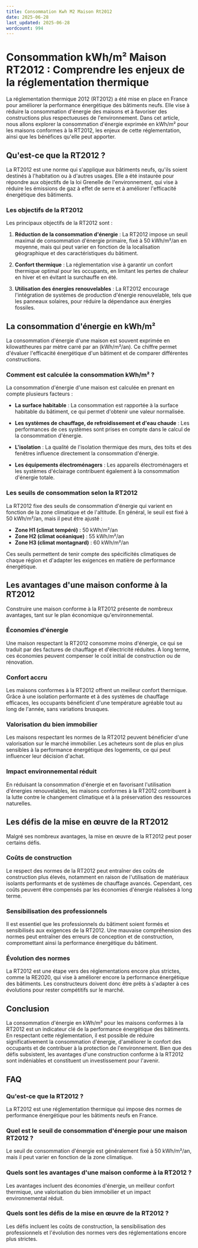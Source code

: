 ```yaml
---
title: Consommation Kwh M2 Maison Rt2012
date: 2025-06-28
last_updated: 2025-06-28
wordcount: 994
---
```


# Consommation kWh/m² Maison RT2012 : Comprendre les enjeux de la réglementation thermique

La réglementation thermique 2012 (RT2012) a été mise en place en France pour améliorer la performance énergétique des bâtiments neufs. Elle vise à réduire la consommation d'énergie des maisons et à favoriser des constructions plus respectueuses de l'environnement. Dans cet article, nous allons explorer la consommation d'énergie exprimée en kWh/m² pour les maisons conformes à la RT2012, les enjeux de cette réglementation, ainsi que les bénéfices qu'elle peut apporter.

## Qu'est-ce que la RT2012 ?

La RT2012 est une norme qui s'applique aux bâtiments neufs, qu'ils soient destinés à l'habitation ou à d'autres usages. Elle a été instaurée pour répondre aux objectifs de la loi Grenelle de l'environnement, qui vise à réduire les émissions de gaz à effet de serre et à améliorer l'efficacité énergétique des bâtiments.

### Les objectifs de la RT2012

Les principaux objectifs de la RT2012 sont :

1. **Réduction de la consommation d'énergie** : La RT2012 impose un seuil maximal de consommation d'énergie primaire, fixé à 50 kWh/m²/an en moyenne, mais qui peut varier en fonction de la localisation géographique et des caractéristiques du bâtiment.
   
2. **Confort thermique** : La réglementation vise à garantir un confort thermique optimal pour les occupants, en limitant les pertes de chaleur en hiver et en évitant la surchauffe en été.

3. **Utilisation des énergies renouvelables** : La RT2012 encourage l'intégration de systèmes de production d'énergie renouvelable, tels que les panneaux solaires, pour réduire la dépendance aux énergies fossiles.

## La consommation d'énergie en kWh/m²

La consommation d'énergie d'une maison est souvent exprimée en kilowattheures par mètre carré par an (kWh/m²/an). Ce chiffre permet d'évaluer l'efficacité énergétique d'un bâtiment et de comparer différentes constructions.

### Comment est calculée la consommation kWh/m² ?

La consommation d'énergie d'une maison est calculée en prenant en compte plusieurs facteurs :

- **La surface habitable** : La consommation est rapportée à la surface habitable du bâtiment, ce qui permet d'obtenir une valeur normalisée.
  
- **Les systèmes de chauffage, de refroidissement et d'eau chaude** : Les performances de ces systèmes sont prises en compte dans le calcul de la consommation d'énergie.

- **L'isolation** : La qualité de l'isolation thermique des murs, des toits et des fenêtres influence directement la consommation d'énergie.

- **Les équipements électroménagers** : Les appareils électroménagers et les systèmes d'éclairage contribuent également à la consommation d'énergie totale.

### Les seuils de consommation selon la RT2012

La RT2012 fixe des seuils de consommation d'énergie qui varient en fonction de la zone climatique et de l'altitude. En général, le seuil est fixé à 50 kWh/m²/an, mais il peut être ajusté :

- **Zone H1 (climat tempéré)** : 50 kWh/m²/an
- **Zone H2 (climat océanique)** : 55 kWh/m²/an
- **Zone H3 (climat montagnard)** : 60 kWh/m²/an

Ces seuils permettent de tenir compte des spécificités climatiques de chaque région et d'adapter les exigences en matière de performance énergétique.

## Les avantages d'une maison conforme à la RT2012

Construire une maison conforme à la RT2012 présente de nombreux avantages, tant sur le plan économique qu'environnemental.

### Économies d'énergie

Une maison respectant la RT2012 consomme moins d'énergie, ce qui se traduit par des factures de chauffage et d'électricité réduites. À long terme, ces économies peuvent compenser le coût initial de construction ou de rénovation.

### Confort accru

Les maisons conformes à la RT2012 offrent un meilleur confort thermique. Grâce à une isolation performante et à des systèmes de chauffage efficaces, les occupants bénéficient d'une température agréable tout au long de l'année, sans variations brusques.

### Valorisation du bien immobilier

Les maisons respectant les normes de la RT2012 peuvent bénéficier d'une valorisation sur le marché immobilier. Les acheteurs sont de plus en plus sensibles à la performance énergétique des logements, ce qui peut influencer leur décision d'achat.

### Impact environnemental réduit

En réduisant la consommation d'énergie et en favorisant l'utilisation d'énergies renouvelables, les maisons conformes à la RT2012 contribuent à la lutte contre le changement climatique et à la préservation des ressources naturelles.

## Les défis de la mise en œuvre de la RT2012

Malgré ses nombreux avantages, la mise en œuvre de la RT2012 peut poser certains défis.

### Coûts de construction

Le respect des normes de la RT2012 peut entraîner des coûts de construction plus élevés, notamment en raison de l'utilisation de matériaux isolants performants et de systèmes de chauffage avancés. Cependant, ces coûts peuvent être compensés par les économies d'énergie réalisées à long terme.

### Sensibilisation des professionnels

Il est essentiel que les professionnels du bâtiment soient formés et sensibilisés aux exigences de la RT2012. Une mauvaise compréhension des normes peut entraîner des erreurs de conception et de construction, compromettant ainsi la performance énergétique du bâtiment.

### Évolution des normes

La RT2012 est une étape vers des réglementations encore plus strictes, comme la RE2020, qui vise à améliorer encore la performance énergétique des bâtiments. Les constructeurs doivent donc être prêts à s'adapter à ces évolutions pour rester compétitifs sur le marché.

## Conclusion

La consommation d'énergie en kWh/m² pour les maisons conformes à la RT2012 est un indicateur clé de la performance énergétique des bâtiments. En respectant cette réglementation, il est possible de réduire significativement la consommation d'énergie, d'améliorer le confort des occupants et de contribuer à la protection de l'environnement. Bien que des défis subsistent, les avantages d'une construction conforme à la RT2012 sont indéniables et constituent un investissement pour l'avenir.

## FAQ

### Qu'est-ce que la RT2012 ?

La RT2012 est une réglementation thermique qui impose des normes de performance énergétique pour les bâtiments neufs en France.

### Quel est le seuil de consommation d'énergie pour une maison RT2012 ?

Le seuil de consommation d'énergie est généralement fixé à 50 kWh/m²/an, mais il peut varier en fonction de la zone climatique.

### Quels sont les avantages d'une maison conforme à la RT2012 ?

Les avantages incluent des économies d'énergie, un meilleur confort thermique, une valorisation du bien immobilier et un impact environnemental réduit.

### Quels sont les défis de la mise en œuvre de la RT2012 ?

Les défis incluent les coûts de construction, la sensibilisation des professionnels et l'évolution des normes vers des réglementations encore plus strictes.